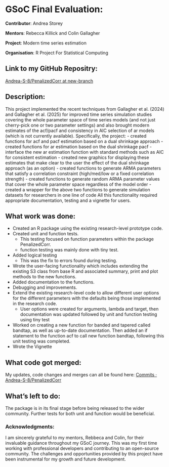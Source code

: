 # GSoC Final Evaluation:
**Contributor**: Andrea Storey

**Mentors**: Rebecca Killick and Colin Gallagher

**Project**: Modern time series estimation

**Organisation**: R Project For Statistical Computing

## Link to my GitHub Repositry:
[Andrea-S-8/PenalizedCorr at new-branch](https://github.com/Andrea-S-8/PenalizedCorr/tree/new-branch)

## Description:

This project implemented the recent techniques from Gallagher et al. (2024) and Gallagher et al. (2025) for improved time series simulation studies covering the whole parameter space of time series models (and not just cherry-pick one or two parameter settings) and also brought modern estimates of the acf/pacf and consistency in AIC selection of ar models (which is not currently available). Specifically, the project: - created functions for acf and pacf estimation based on a dual shrinkage approach - created functions for ar estimation based on the dual shrinkage pacf - interface the new ar estimation function with standard methods such as AIC for consistent estimation - created new graphics for displaying these estimates that make clear to the user the effect of the dual shrinkage approach (as an option) - created functions to generate ARMA parameters that satisfy a correlation constraint (high/med/low or a fixed correlation strength) - created functions to generate random ARMA parameter values that cover the whole parameter space regardless of the model order - created a wrapper for the above two functions to generate simulation datasets for researchers in one line of code All this functionality required appropriate documentation, testing and a vignette for users.

## What work was done: 
+ Created an R package using the existing research-level prototype code.
+ Created unit and function tests.
  + This testing focused on function parameters within the package PenalizedCorr.
  + function testing was mainly done with tiny test.
+ Added logical testing
  + This was the fix to errors found during testing.
+ Wrote the user-facing functionality which includes extending the existing S3 class from base R and associated summary, print and plot methods to the new functions.
+ Added documentation to the functions.
+ Debugging and improvements.
+ Extend the existing research-level code to allow different user options for the different parameters with the defaults being those implemented in the research code. 
  + User options were created for arguments, lambda and target, then documentation was updated followed by unit and function testing using tiny test
+ Worked on creating a new function for banded and tapered called bandtap, as well as up-to-date documentation. Then added an if statement to the function acf to call new function bandtap, following this unit testing was completed.
+ Wrote the Vignette

## What code got merged:
My updates, code changes and merges can all be found here: [Commits · Andrea-S-8/PenalizedCorr](https://github.com/Andrea-S-8/PenalizedCorr/commits/new-branch)

## What’s left to do:
The package is in its final stage before being released to the wider community. 
Further tests for both unit and function would be beneficial.

### Acknowledgments:
I am sincerely grateful to my mentors, Rebbeca and Colin, for their invaluable guidance throughout my GSoC journey. This was my first time working with professional developers and contributing to an open-source community. The challenges and opportunities provided by this project have been instrumental for my growth and future development.
